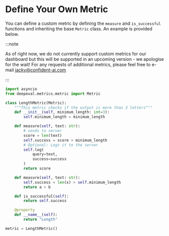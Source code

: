# Define Your Own Metric

You can define a custom metric by defining the `measure` and `is_successful` functions and inheriting the base `Metric` class. An example is provided below.

:::note

As of right now, we do not currently support custom metrics for our dashboard but this will be supported in an upcoming version - we apologise for the wait! For any requests of additional metrics, please feel free to e-mail jacky@confident-ai.com

:::

```python
import asyncio
from deepeval.metrics.metric import Metric

class LengthMetric(Metric):
    """This metric checks if the output is more than 3 letters"""
    def __init__(self, minimum_length: int=3):
        self.minimum_length = minimum_length

    def measure(self, text: str):
        # sends to server
        score = len(text)
        self.success = score > minimum_length
        # Optional: Logs it to the server
        self.log(
            query=text,
            success=success
        )
        return score

    def measure(self, text: str):
        self.success = len(x) > self.minimum_length
        return a > b

    def is_successful(self):
        return self.success

    @property
    def __name__(self):
        return "Length"

metric = LengthMetric()
```
